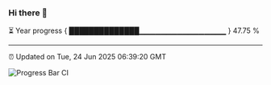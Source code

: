 ### Hi there 👋

⏳ Year progress { ██████████████▁▁▁▁▁▁▁▁▁▁▁▁▁▁▁▁ } 47.75 %

---

⏰ Updated on Tue, 24 Jun 2025 06:39:20 GMT

![Progress Bar CI](https://github.com/DhruviPatel157/GitHub-Actions-Demo/workflows/Progress%20Bar%20CI/badge.svg)
